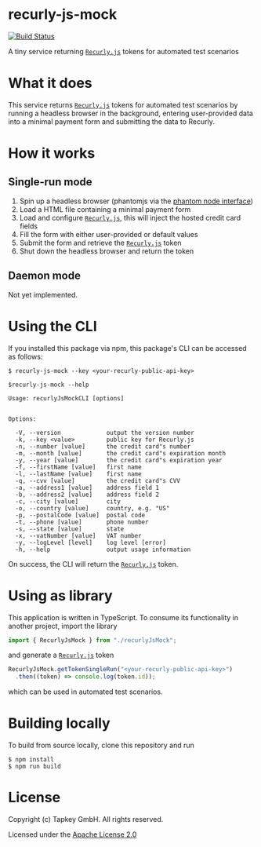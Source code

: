 # recurly-js-mock
[![Build Status](https://travis-ci.org/tapkey/recurly-js-mock.svg?branch=master)](https://travis-ci.org/tapkey/recurly-js-mock)

A tiny service returning [`Recurly.js`][recurlyjs] tokens for automated test scenarios

# What it does
This service returns [`Recurly.js`][recurlyjs] tokens for automated test scenarios
by running a headless browser in the background, entering user-provided data
into a minimal payment form and submitting the data to Recurly.

# How it works
## Single-run mode
1. Spin up a headless browser (phantomjs via the [phantom node interface](https://www.npmjs.com/package/phantom))
2. Load a HTML file containing a minimal payment form
3. Load and configure [`Recurly.js`][recurlyjs], this will inject the hosted credit card fields
4. Fill the form with either user-provided or default values
5. Submit the form and retrieve the [`Recurly.js`][recurlyjs] token
6. Shut down the headless browser and return the token

## Daemon mode
Not yet implemented.

# Using the CLI
If you installed this package via npm, this package's CLI can be accessed as follows:
```shell
$ recurly-js-mock --key <your-recurly-public-api-key>
```

```
$recurly-js-mock --help

Usage: recurlyJsMockCLI [options]


Options:

  -V, --version             output the version number
  -k, --key <value>         public key for Recurly.js
  -n, --number [value]      the credit card"s number
  -m, --month [value]       the credit card"s expiration month
  -y, --year [value]        the credit card"s expiration year
  -f, --firstName [value]   first name
  -l, --lastName [value]    first name
  -q, --cvv [value]         the credit card"s CVV
  -a, --address1 [value]    address field 1
  -b, --address2 [value]    address field 2
  -c, --city [value]        city
  -o, --country [value]     country, e.g. "US"
  -p, --postalCode [value]  postal code
  -t, --phone [value]       phone number
  -s, --state [value]       state
  -x, --vatNumber [value]   VAT number
  -y, --logLevel [level]    log level [error]
  -h, --help                output usage information
```
On success, the CLI will return the [`Recurly.js`][recurlyjs] token.

# Using as library
This application is written in TypeScript. To consume its functionality in another
project, import the library
```typescript
import { RecurlyJsMock } from "./recurlyJsMock";
```
and generate a [`Recurly.js`][recurlyjs] token
```typescript
RecurlyJsMock.getTokenSingleRun("<your-recurly-public-api-key>")
  .then((token) => console.log(token.id));
```
which can be used in automated test scenarios.

# Building locally
To build from source locally, clone this repository and run
```shell
$ npm install
$ npm run build
```

# License
Copyright (c) Tapkey GmbH. All rights reserved.

Licensed under the [Apache License 2.0](https://spdx.org/licenses/Apache-2.0.html)

[recurlyjs]: https://recurly.com/recurlyjs/  "Recurly.js"

